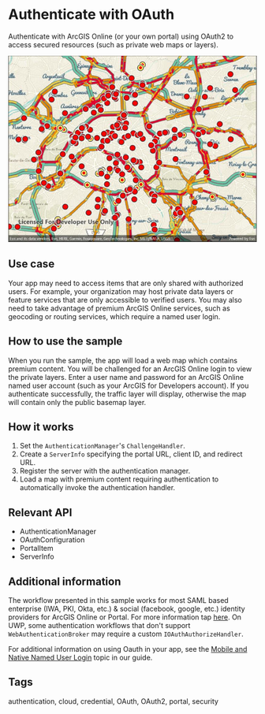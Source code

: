 # Authenticate with OAuth

Authenticate with ArcGIS Online (or your own portal) using OAuth2 to access secured resources (such as private web maps or layers).

![screenshot](oauth.jpg)

## Use case

Your app may need to access items that are only shared with authorized users. For example, your organization may host private data layers or feature services that are only accessible to verified users. You may also need to take advantage of premium ArcGIS Online services, such as geocoding or routing services, which require a named user login.

## How to use the sample

When you run the sample, the app will load a web map which contains premium content. You will be challenged for an ArcGIS Online login to view the private layers. Enter a user name and password for an ArcGIS Online named user account (such as your ArcGIS for Developers account). If you authenticate successfully, the traffic layer will display, otherwise the map will contain only the public basemap layer.

## How it works

1. Set the `AuthenticationManager`'s `ChallengeHandler`.
2. Create a `ServerInfo` specifying the portal URL, client ID, and redirect URL.
3. Register the server with the authentication manager.
4. Load a map with premium content requiring authentication to automatically invoke the authentication handler.

## Relevant API

* AuthenticationManager
* OAuthConfiguration
* PortalItem
* ServerInfo

## Additional information

The workflow presented in this sample works for most SAML based enterprise (IWA, PKI, Okta, etc.) & social (facebook, google, etc.) identity providers for ArcGIS Online or Portal. For more information tap [here](https://doc.arcgis.com/en/arcgis-online/administer/enterprise-logins.htm).
On UWP, some authentication workflows that don't support `WebAuthenticationBroker` may require a custom `IOAuthAuthorizeHandler`.

For additional information on using Oauth in your app, see the [Mobile and Native Named User Login](https://developers.arcgis.com/documentation/core-concepts/security-and-authentication/mobile-and-native-user-logins/) topic in our guide.

## Tags

authentication, cloud, credential, OAuth, OAuth2, portal, security